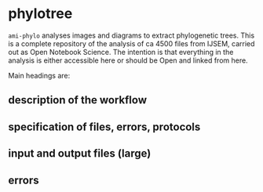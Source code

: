 # phylotree

`ami-phylo` analyses images and diagrams to extract phylogenetic trees. This is a complete repository of the analysis of ca 4500 files from IJSEM, carried out as Open Notebook Science. The intention is that everything in the analysis is either accessible here or should be Open and linked from here.

Main headings are:

## description of the workflow

## specification of files, errors, protocols

## input and output files (large)

## errors 


